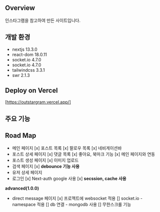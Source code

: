 ## Overview
인스타그램을 참고하여 만든 사이트입니다. 


## 개발 환경
- nextjs 13.3.0
- react-dom 18.0.11
- socket.io 4.7.0
- socket.io 4.7.0
- tailwindcss 3.3.1
- swr 2.1.3


## Deploy on Vercel
[https://outstargram.vercel.app/]


## 주요 기능


## Road Map
- 메인 페이지
  [x] 포스트 목록
  [x] 팔로우 목록
  [x] 네비게이션바
- 포스트 상세 페이지
  [x] 댓글 목록
  [x] 좋아요, 북마크 기능
  [x] 메인 페이지와 연동
- 포스트 생성 페이지
  [x] 이미지 업로드
- 검색 페이지
  [x] **debounce 기능 사용**
- 유저 상세 페이지
- 로그인
  [x] Next-auth google 사용
  [x] **secssion, cache 사용**

**advanced(1.0.0)**
- direct message 페이지
  [x] 프로젝트에 websocket 적용
  [] socket.io - namespace 적용
  [] db 연결 - mongodb 사용
  [] 무한스크롤 기능

